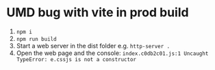 # UMD bug with vite in prod build

1. `npm i`
2. `npm run build`
3. Start a web server in the dist folder e.g. `http-server .`
4. Open the web page and the console: `index.c0db2c01.js:1 Uncaught TypeError: e.cssjs is not a constructor`
